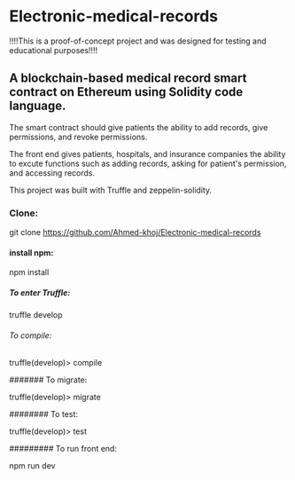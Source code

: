 # Electronic-medical-records
!!!!This is a proof-of-concept project and was designed for testing and educational purposes!!!!



## A blockchain-based medical record smart contract on Ethereum using Solidity code language.



The smart contract should give patients the ability to add records, give permissions, and revoke permissions.




The front end gives patients, hospitals, and insurance companies the ability to excute functions such as adding records, asking for patient's permission, and accessing records.




This project was built with Truffle and zeppelin-solidity.




### Clone:


git clone https://github.com/Ahmed-khoj/Electronic-medical-records


#### install npm:


npm install



##### To enter Truffle:

truffle develop


###### To compile:



truffle(develop)> compile



####### To migrate:

truffle(develop)> migrate



######## To test:



truffle(develop)> test



######### To run front end:


npm run dev


